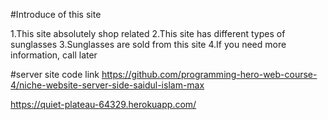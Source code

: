 #Introduce of this site

1.This site absolutely shop related
2.This site has different types of sunglasses
3.Sunglasses are sold from this site
4.If you need more information, call later

#server site code link
https://github.com/programming-hero-web-course-4/niche-website-server-side-saidul-islam-max

https://quiet-plateau-64329.herokuapp.com/

